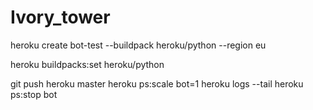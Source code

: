 # Ivory_tower

heroku create bot-test --buildpack heroku/python --region eu

heroku buildpacks:set heroku/python

git push heroku master
heroku ps:scale bot=1
heroku logs --tail
heroku ps:stop bot